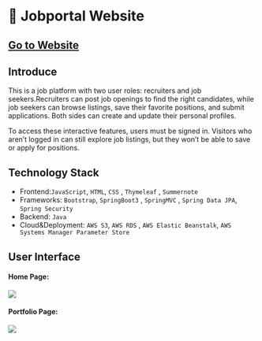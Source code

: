 👔 Jobportal Website
===

[Go to Website](http://jackycoder.us-east-2.elasticbeanstalk.com/)
--

Introduce
---
This is a job platform with two user roles: recruiters and job seekers.Recruiters can post job openings to find the right candidates, while job seekers can browse listings, save their favorite positions, and submit applications. Both sides can create and update their personal profiles.

To access these interactive features, users must be signed in.
Visitors who aren’t logged in can still explore job listings, but they won’t be able to save or apply for positions.


Technology Stack
---
* Frontend:`JavaScript`, `HTML`, `CSS` , `Thymeleaf` , `Summernote`
* Frameworks: `Bootstrap`, `SpringBoot3` , `SpringMVC` , `Spring Data JPA`, `Spring Security`
* Backend: `Java`
* Cloud&Deployment: `AWS S3`, `AWS RDS` , `AWS Elastic Beanstalk`, `AWS Systems Manager Parameter Store`


User Interface
---
    
#### Home Page:
![](pictures/나에대한이야기.png)

#### Portfolio Page:
![](pictures/포트폴리오.png)
